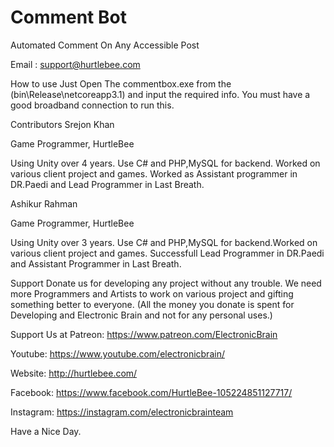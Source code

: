 <h1>Comment Bot</h1>

Automated Comment On Any Accessible Post

Email : support@hurtlebee.com

How to use
Just Open The commentbox.exe from the (bin\Release\netcoreapp3.1) and input the required info.
You must have a good broadband connection to run this.

Contributors
Srejon Khan

Game Programmer, HurtleBee

Using Unity over 4 years. Use C# and PHP,MySQL for backend. Worked on various client project and games. Worked as Assistant programmer in DR.Paedi and Lead Programmer in Last Breath.

Ashikur Rahman

Game Programmer, HurtleBee

Using Unity over 3 years. Use C# and PHP,MySQL for backend.Worked on various client project and games. Successfull Lead Programmer in DR.Paedi and Assistant Programmer in Last Breath.

Support
Donate us for developing any project without any trouble. We need more Programmers and Artists to work on various project and gifting something better to everyone. (All the money you donate is spent for Developing and Electronic Brain and not for any personal uses.)

Support Us at Patreon: https://www.patreon.com/ElectronicBrain

Youtube: https://www.youtube.com/electronicbrain/

Website: http://hurtlebee.com/

Facebook: https://www.facebook.com/HurtleBee-105224851127717/

Instagram: https://instagram.com/electronicbrainteam

Have a Nice Day.
